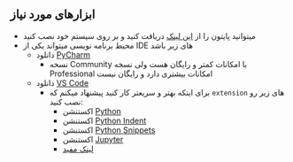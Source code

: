 ## ابزارهای مورد نیاز
- میتوانید پایتون را از [این لینک](https://www.python.org/downloads/) دریافت کنید و بر روی سیستم خود نصب کنید
- محیط برنامه نویسی میتواند یکی از IDE های زیر باشد
    - دانلود [PyCharm](https://www.jetbrains.com/pycharm/download/)
        - نسخه Community با امکانات کمتر و رایگان هست ولی نسخه Professional امکانات بیشتری دارد و رایگان نیست
    - دانلود [VS Code](https://code.visualstudio.com/download)
        - برای اینکه بهتر و سریعتر کار کنید پیشنهاد میکنم که `extension` های زیر رو نصب کنید:
            - اکستنشن [Python](https://marketplace.visualstudio.com/items?itemName=ms-python.python)
            - اکستنشن [Python Indent](https://marketplace.visualstudio.com/items?itemName=KevinRose.vsc-python-indent)
            - اکستنشن [Python Snippets](https://marketplace.visualstudio.com/items?itemName=frhtylcn.pythonsnippets)
            - اکستنشن [Jupyter](https://marketplace.visualstudio.com/items?itemName=ms-toolsai.jupyter)
            - [لینک مفید](https://lightrun.com/vscode-python-extensions/)